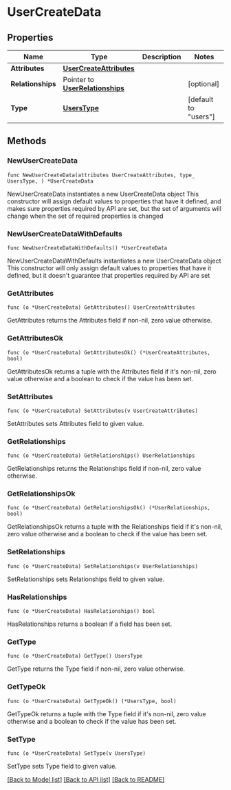 # UserCreateData

## Properties

Name | Type | Description | Notes
------------ | ------------- | ------------- | -------------
**Attributes** | [**UserCreateAttributes**](UserCreateAttributes.md) |  | 
**Relationships** | Pointer to [**UserRelationships**](UserRelationships.md) |  | [optional] 
**Type** | [**UsersType**](UsersType.md) |  | [default to "users"]

## Methods

### NewUserCreateData

`func NewUserCreateData(attributes UserCreateAttributes, type_ UsersType, ) *UserCreateData`

NewUserCreateData instantiates a new UserCreateData object
This constructor will assign default values to properties that have it defined,
and makes sure properties required by API are set, but the set of arguments
will change when the set of required properties is changed

### NewUserCreateDataWithDefaults

`func NewUserCreateDataWithDefaults() *UserCreateData`

NewUserCreateDataWithDefaults instantiates a new UserCreateData object
This constructor will only assign default values to properties that have it defined,
but it doesn't guarantee that properties required by API are set

### GetAttributes

`func (o *UserCreateData) GetAttributes() UserCreateAttributes`

GetAttributes returns the Attributes field if non-nil, zero value otherwise.

### GetAttributesOk

`func (o *UserCreateData) GetAttributesOk() (*UserCreateAttributes, bool)`

GetAttributesOk returns a tuple with the Attributes field if it's non-nil, zero value otherwise
and a boolean to check if the value has been set.

### SetAttributes

`func (o *UserCreateData) SetAttributes(v UserCreateAttributes)`

SetAttributes sets Attributes field to given value.


### GetRelationships

`func (o *UserCreateData) GetRelationships() UserRelationships`

GetRelationships returns the Relationships field if non-nil, zero value otherwise.

### GetRelationshipsOk

`func (o *UserCreateData) GetRelationshipsOk() (*UserRelationships, bool)`

GetRelationshipsOk returns a tuple with the Relationships field if it's non-nil, zero value otherwise
and a boolean to check if the value has been set.

### SetRelationships

`func (o *UserCreateData) SetRelationships(v UserRelationships)`

SetRelationships sets Relationships field to given value.

### HasRelationships

`func (o *UserCreateData) HasRelationships() bool`

HasRelationships returns a boolean if a field has been set.

### GetType

`func (o *UserCreateData) GetType() UsersType`

GetType returns the Type field if non-nil, zero value otherwise.

### GetTypeOk

`func (o *UserCreateData) GetTypeOk() (*UsersType, bool)`

GetTypeOk returns a tuple with the Type field if it's non-nil, zero value otherwise
and a boolean to check if the value has been set.

### SetType

`func (o *UserCreateData) SetType(v UsersType)`

SetType sets Type field to given value.



[[Back to Model list]](../README.md#documentation-for-models) [[Back to API list]](../README.md#documentation-for-api-endpoints) [[Back to README]](../README.md)


